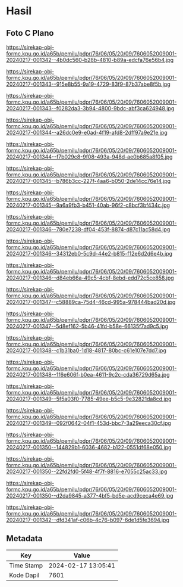 # Hasil

## Foto C Plano

https://sirekap-obj-formc.kpu.go.id/a65b/pemilu/pdpr/76/06/05/20/09/7606052009001-20240217-001342--4b0dc560-b28b-4810-b89a-edcfa76e56b4.jpg

https://sirekap-obj-formc.kpu.go.id/a65b/pemilu/pdpr/76/06/05/20/09/7606052009001-20240217-001343--915e8b55-9a19-4729-83f9-87b37abe8f5b.jpg

https://sirekap-obj-formc.kpu.go.id/a65b/pemilu/pdpr/76/06/05/20/09/7606052009001-20240217-001343--f0282da3-3b94-4800-9bdc-abf3ca624948.jpg

https://sirekap-obj-formc.kpu.go.id/a65b/pemilu/pdpr/76/06/05/20/09/7606052009001-20240217-001344--a26dc0e9-e0ad-4f19-afd8-2dff97a9e21e.jpg

https://sirekap-obj-formc.kpu.go.id/a65b/pemilu/pdpr/76/06/05/20/09/7606052009001-20240217-001344--f7b029c8-9f08-493a-948d-ae0b685a8f05.jpg

https://sirekap-obj-formc.kpu.go.id/a65b/pemilu/pdpr/76/06/05/20/09/7606052009001-20240217-001345--b786b3cc-227f-4aa6-b050-2de14cc76e14.jpg

https://sirekap-obj-formc.kpu.go.id/a65b/pemilu/pdpr/76/06/05/20/09/7606052009001-20240217-001345--9a6a9fb3-b451-40ab-96f2-c8bcf3bf434c.jpg

https://sirekap-obj-formc.kpu.go.id/a65b/pemilu/pdpr/76/06/05/20/09/7606052009001-20240217-001346--780e7238-df04-453f-8874-d87c11ac58d4.jpg

https://sirekap-obj-formc.kpu.go.id/a65b/pemilu/pdpr/76/06/05/20/09/7606052009001-20240217-001346--34312eb0-5c9d-44e2-b815-f12e6d2d6e4b.jpg

https://sirekap-obj-formc.kpu.go.id/a65b/pemilu/pdpr/76/06/05/20/09/7606052009001-20240217-001346--d84eb66a-49c5-4cbf-8ebd-edd72c5ce858.jpg

https://sirekap-obj-formc.kpu.go.id/a65b/pemilu/pdpr/76/06/05/20/09/7606052009001-20240217-001347--c58889ca-75d4-46cd-995a-978444bad20d.jpg

https://sirekap-obj-formc.kpu.go.id/a65b/pemilu/pdpr/76/06/05/20/09/7606052009001-20240217-001347--5d8ef162-5b46-41fd-b58e-66135f7ad9c5.jpg

https://sirekap-obj-formc.kpu.go.id/a65b/pemilu/pdpr/76/06/05/20/09/7606052009001-20240217-001348--c1b31ba0-1d18-4817-80bc-c61e107e7dd7.jpg

https://sirekap-obj-formc.kpu.go.id/a65b/pemilu/pdpr/76/06/05/20/09/7606052009001-20240217-001348--1f6e606f-b0ea-4611-9c2c-cda36729d65a.jpg

https://sirekap-obj-formc.kpu.go.id/a65b/pemilu/pdpr/76/06/05/20/09/7606052009001-20240217-001349--5f5a03f0-7785-49ee-b5c5-9e32821da8cd.jpg

https://sirekap-obj-formc.kpu.go.id/a65b/pemilu/pdpr/76/06/05/20/09/7606052009001-20240217-001349--092f0642-04f1-453d-bbc7-3a29eeca30cf.jpg

https://sirekap-obj-formc.kpu.go.id/a65b/pemilu/pdpr/76/06/05/20/09/7606052009001-20240217-001350--144829b1-6036-4682-b122-0551df68e050.jpg

https://sirekap-obj-formc.kpu.go.id/a65b/pemilu/pdpr/76/06/05/20/09/7606052009001-20240217-001350--22fd2fd0-5f48-4f7f-8816-e7055c25ac33.jpg

https://sirekap-obj-formc.kpu.go.id/a65b/pemilu/pdpr/76/06/05/20/09/7606052009001-20240217-001350--d2da9845-a377-4bf5-bd5e-acd9ceca4e69.jpg

https://sirekap-obj-formc.kpu.go.id/a65b/pemilu/pdpr/76/06/05/20/09/7606052009001-20240217-001342--dfd341af-c06b-4c76-b097-6de1d5fe3694.jpg


## Metadata

| Key        | Value               |
| ---------- | ------------------- |
| Time Stamp | 2024-02-17 13:05:41 |
| Kode Dapil | 7601                |



